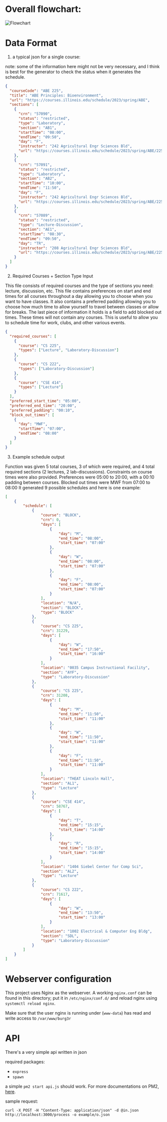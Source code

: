 # Overall flowchart:

![Flowchart](https://github.com/CS222-UIUC/course-project-team-burg3r/raw/master/backend/FunctionFlowchart.png)

# Data Format

1.  a typical json for a single course:

note: some of the information here might not be very necessary, and I think is best for the generator to check the status when it generates the schedule.

```json
{
  "courseCode": "ABE 225",
  "title": "ABE Principles: Bioenvironment",
  "url": "https://courses.illinois.edu/schedule/2023/spring/ABE",
  "sections": [
    {
      "crn": "57090",
      "status": "restricted",
      "type": "Laboratory",
      "section": "AB1",
      "startTime": "08:00",
      "endTime": "09:50",
      "day": "F",
      "instructor": "242 Agricultural Engr Sciences Bld",
      "url": "https://courses.illinois.edu/schedule/2023/spring/ABE/225"
    },
    {
      "crn": "57091",
      "status": "restricted",
      "type": "Laboratory",
      "section": "AB2",
      "startTime": "10:00",
      "endTime": "11:50",
      "day": "F",
      "instructor": "242 Agricultural Engr Sciences Bld",
      "url": "https://courses.illinois.edu/schedule/2023/spring/ABE/225"
    },
    {
      "crn": "57089",
      "status": "restricted",
      "type": "Lecture-Discussion",
      "section": "AE1",
      "startTime": "08:30",
      "endTime": "09:50",
      "day": "TR",
      "instructor": "208 Agricultural Engr Sciences Bld",
      "url": "https://courses.illinois.edu/schedule/2023/spring/ABE/225"
    }
  ]
}
```

2. Required Courses + Section Type Input

This file consists of required courses and the type of sections you need: lecture, discussion, etc. This file contains preferences on start and end times for all courses throughout a day allowing you to choose when you want to have classes. It also contains a preferred padding allowing you to choose how much time to allow yourself to travel between classes or allow for breaks. The last piece of information it holds is a field to add blocked out times. These times will not contain any courses. This is useful to allow you to schedule time for work, clubs, and other various events.

```json
{
  "required_courses": [
    {
      "course": "CS 225",
      "types": ["Lecture", "Laboratory-Discussion"]
    },
    {
      "course": "CS 222",
      "types": ["Laboratory-Discussion"]
    },
    {
      "course": "CSE 414",
      "types": ["Lecture"]
    }
  ],
  "preferred_start_time": "05:00",
  "preferred_end_time": "20:00",
  "preferred_padding": "00:10",
  "block_out_times": [
    {
      "day": "MWF",
      "startTime": "07:00",
      "endTime": "08:00"
    }
  ]
}
```

3. Example schedule output

Function was given 5 total courses, 3 of which were required, and 4 total required sections (2 lectures, 2 lab-discussions). Constraints on course times were also provided. Preferences were 05:00 to 20:00, with a 00:10 padding between courses. Blocked out times were MWF from 07:00 to 08:00 It generated 9 possible schedules and here is one example:

```json
[
    {
        "schedule": [
            {
                "course": "BLOCK",
                "crn": 0,
                "days": [
                    {
                        "day": "M",
                        "end_time": "08:00",
                        "start_time": "07:00"
                    },
                    {
                        "day": "W",
                        "end_time": "08:00",
                        "start_time": "07:00"
                    },
                    {
                        "day": "F",
                        "end_time": "08:00",
                        "start_time": "07:00"
                    }
                ],
                "location": "N/A",
                "section": "BLOCK",
                "type": "BLOCK"
            },
            {
                "course": "CS 225",
                "crn": 31229,
                "days": [
                    {
                        "day": "W",
                        "end_time": "17:50",
                        "start_time": "16:00"
                    }
                ],
                "location": "0035 Campus Instructional Facility",
                "section": "AYF",
                "type": "Laboratory-Discussion"
            },
            {
                "course": "CS 225",
                "crn": 31208,
                "days": [
                    {
                        "day": "M",
                        "end_time": "11:50",
                        "start_time": "11:00"
                    },
                    {
                        "day": "W",
                        "end_time": "11:50",
                        "start_time": "11:00"
                    },
                    {
                        "day": "F",
                        "end_time": "11:50",
                        "start_time": "11:00"
                    }
                ],
                "location": "THEAT Lincoln Hall",
                "section": "AL1",
                "type": "Lecture"
            },
            {
                "course": "CSE 414",
                "crn": 58767,
                "days": [
                    {
                        "day": "T",
                        "end_time": "15:15",
                        "start_time": "14:00"
                    },
                    {
                        "day": "R",
                        "end_time": "15:15",
                        "start_time": "14:00"
                    }
                ],
                "location": "1404 Siebel Center for Comp Sci",
                "section": "AL2",
                "type": "Lecture"
            },
            {
                "course": "CS 222",
                "crn": 71617,
                "days": [
                    {
                        "day": "W",
                        "end_time": "13:50",
                        "start_time": "13:00"
                    }
                ],
                "location": "1002 Electrical & Computer Eng Bldg",
                "section": "SDL",
                "type": "Laboratory-Discussion"
            }
        ]
    }
]
```

# Webserver configuration

This project uses Nginx as the webserver. A working `nginx.conf` can be found in this directory; put it in `/etc/nginx/conf.d/` and reload nginx using `systemctl reload nginx`.

Make sure that the user nginx is running under (`www-data`) has read and write access to `/var/www/burg3r`

# API

There's a very simple api written in json

required packages:

- `express`
- `spawn`

a simple `pm2 start api.js` should work. For more documentations on PM2, [here](https://pm2.keymetrics.io/).

sample request:

```curl
curl -X POST -H "Content-Type: application/json" -d @in.json http://localhost:3000/process -o example/o.json
```
